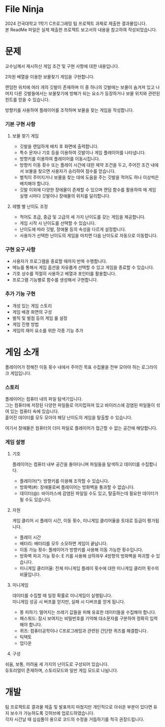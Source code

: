 # **File Ninja**
2024 건국대학교 1학기 C프로그래밍 팀 프로젝트 과제로 제출한 결과물입니다.   
본 ReadMe 파일은 실제 제출한 프로젝트 보고서의 내용을 참고하여 작성되었습니다.   

# 문제
교수님께서 제시하신 게임 조건 및 구현 사항에 대한 내용입니다.   

2차원 배열을 이용한 보물찾기 게임을 구현합니다.   

랜덤한 위치에 여러 개의 깃발이 존재하며 이 중 하나의 깃발에는 보물이 숨겨져 있고 나머지 다른 깃발들에서는 보물찾기에 방해가 되는 요소가 등장하거나 보물 위치와 관련된 힌트를 얻을 수 있습니다.   

방향키를 사용하여 플레이어를 조작하며 보물을 찾는 게임을 작성합니다.

### 기본 구현 사항
1. 보물 찾기 게임
   - 깃발을 랜덤하게 배치 후 화면에 출력합니다.
   - 특수 문자나 기호 등을 이용하여 깃발이나 게임 플레이어를 나타냅니다.
   - 방향키를 이용하여 플레이어를 이동시킵니다.
   - 방향키 이동 횟수 또는 플레이 시간에 대한 제약 조건을 두고, 주어진 조건 내에서 보물을 찾으면 사용자가 승리하여 점수를 얻습니다.
   - 벌칙이 주어지거나 보물을 찾는 데에 도움을 주는 깃발을 적어도 하나 이상씩은 배치해야 합니다.
   - 깃발 이외에 다양한 장애물이 존재할 수 있으며 랜덤 함수를 활용하여 매 게임 실행 시마다 깃발이나 장애물의 위치를 달리합니다.
      
2. 레벨 별 난이도 조정
   - 적어도 초급, 중급 및 고급의 세 가지 난이도를 갖는 게임을 제공합니다.
   - 게임 시작 시 난이도를 선택할 수 있습니다.
   - 난이도에 따라 깃발, 장애물 등의 속성을 다르게 설정합니다.
   - 사용자가 선택한 난이도의 게임을 마치면 다음 난이도로 자동으로 이동합니다.
     
### 구현 요구 사항
 - 사용자가 프로그램을 종료할 때까지 반복 수행합니다.
 - 메뉴를 통해서 게임 옵션을 자유롭게 선택할 수 있고 게임을 종료할 수 있습니다.
 - 기호 상수를 적절히 사용하고 배열과 포인터를 활용합니다.
 - 프로그램 기능별로 함수를 생성해서 구현합니다.
     
### 추가 기능 구현
 - 개성 있는 게임 스토리
 - 게임 배경 화면의 구성
 - 벌칙 및 벌점 등의 게임 룰 설정
 - 게임 진행 방법
 - 게임의 재미 요소를 위한 각종 기능 추가

# 게임 소개
플레이어가 정해진 이동 횟수 내에서 주어진 목표 수집물을 전부 모아야 하는 로그라이크 게임입니다.   

### 스토리
플레이어는 컴퓨터 내의 파일 탐색기입니다.   
그는 컴퓨터에 저장된 다양한 파일들로 어지럽혀져 있고 바이러스에 감염된 파일들이 섞여 있는 컴퓨터 속에 있습니다.   
흩어진 데이터를 모두 모아야 해당 난이도의 게임을 탈출할 수 있습니다.   

여기서 장애물은 컴퓨터의 더미 파일로 플레이어가 접근할 수 없는 공간에 해당합니다.   

### 게임 설명
1. 기호

   플레이어는 컴퓨터 내부 공간을 돌아다니며 파일들을 탐색하고 데이터를 수집합니다.
   - 플레이어(*): 방향키를 이용해 조작할 수 있습니다.
   - 방화벽(#): 장애물로써 플레이어는 방화벽을 통과할 수 없습니다.
   - 데이터(@): 바이러스에 감염된 파일일 수도 있고, 탈출하는데 필요한 데이터가 될 수도 있습니다.
    
2. 자원
   
   게임 클리어 시 플레이 시간, 이동 횟수, 미니게임 클리어율을 토대로 등급이 평가됩니다.
   - 플레이 시간 
   - 배터리: 배터리를 모두 소모하면 게임이 끝납니다.
   - 이동 가능 횟수: 플레이어가 방향키를 사용해 이동 가능한 횟수입니다.
   - 방화벽 파괴 가능 횟수: E 키를 사용해 상하좌우 4방향의 방화벽을 파괴할 수 있습니다.
   - 미니게임 클리어율: 전체 미니게임 플레이 횟수에 대한 미니게임 클리어 횟수의 비율입니다.
    
3. 미니게임
   
   데이터를 수집할 때 일정 확률로 미니게임이 실행됩니다.   
   미니게임 성공 시 버프를 얻지만, 실패 시 디버프를 얻게 됩니다.   
    - 똥 피하기: 떨어지는 쓰레기 값들을 피해 유효한 데이터들을 수집해야 합니다.
    - 패스워드: 잠시 보여지는 비밀번호를 기억해 대소문자를 구분하여 정확히 입력해야 합니다.
    - 퀴즈: 컴퓨터공학이나 C프로그래밍과 관련된 간단한 퀴즈를 해결합니다.
    - 틱택토
    - 업다운
    
5. 구성
   
  쉬움, 보통, 어려움 세 가지의 난이도로 구성되어 있습니다.   
  듀토리얼이 존재하며, 스토리모드와 일반 게임 모드로 나뉩니다.

# 개발 
팀 프로젝트로 결과물 제출 및 발표까지 마쳤지만 개인적으로 아쉬운 부분이 있다면 유지 보수가 가능하도록 깃허브에 업로드하였습니다.   
각자 시간날 때 심심풀이 용으로 코드의 수정을 거듭하기를 적극 권장드립니다.   
